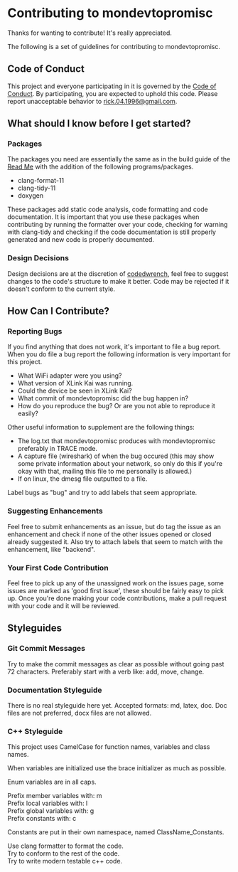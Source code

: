 # Contributing to mondevtopromisc

Thanks for wanting to contribute! It's really appreciated.

The following is a set of guidelines for contributing to mondevtopromisc.

## Code of Conduct

This project and everyone participating in it is governed by the [Code of Conduct](CODE_OF_CONDUCT.md). By participating, you are expected to uphold this code. Please report unacceptable behavior to [rick.04.1996@gmail.com](mailto:rick.04.1996@gmail.com).

## What should I know before I get started?

### Packages

The packages you need are essentially the same as in the build guide of the [Read Me](README.md) with the addition of the following programs/packages.

- clang-format-11
- clang-tidy-11
- doxygen

These packages add static code analysis, code formatting and code documentation.
It is important that you use these packages when contributing by running the formatter over your code, checking for warning with clang-tidy and checking if the code documentation is still properly generated and new code is properly documented.

### Design Decisions

Design decisions are at the discretion of [codedwrench](https://github.com/codedwrench), feel free to suggest changes to the code's structure to make it better. Code may be rejected if it doesn't conform to the current style.

## How Can I Contribute?

### Reporting Bugs

If you find anything that does not work, it's important to file a bug report. When you do file a bug report the following information is very important for this project.

- What WiFi adapter were you using?
- What version of XLink Kai was running.
- Could the device be seen in XLink Kai?
- What commit of mondevtopromisc did the bug happen in?
- How do you reproduce the bug? Or are you not able to reproduce it easily?

Other useful information to supplement are the following things:
- The log.txt that mondevtopromisc produces with mondevtopromisc preferably in TRACE mode.
- A capture file (wireshark) of when the bug occured (this may show some private information about your network, so only do this if you're okay with that, mailing this file to me personally is allowed.)
- If on linux, the dmesg file outputted to a file.

Label bugs as "bug" and try to add labels that seem appropriate.

### Suggesting Enhancements

Feel free to submit enhancements as an issue, but do tag the issue as an enhancement and check if none of the other issues opened or closed already suggested it.
Also try to attach labels that seem to match with the enhancement, like "backend".

### Your First Code Contribution

Feel free to pick up any of the unassigned work on the issues page, some issues are marked as 'good first issue', these should be fairly easy to pick up.
Once you're done making your code contributions, make a pull request with your code and it will be reviewed.

## Styleguides

### Git Commit Messages

Try to make the commit messages as clear as possible without going past 72 characters. Preferably start with a verb like: add, move, change.

### Documentation Styleguide

There is no real styleguide here yet.
Accepted formats: md, latex, doc.
Doc files are not preferred, docx files are not allowed.

### C++ Styleguide

This project uses CamelCase for function names, variables and class names.

When variables are initialized use the brace initializer as much as possible.

Enum variables are in all caps.

Prefix member variables with: m \
Prefix local variables with: l \
Prefix global variables with: g \
Prefix constants with: c

Constants are put in their own namespace, named ClassName_Constants.

Use clang formatter to format the code. \
Try to conform to the rest of the code. \
Try to write modern testable c++ code.

